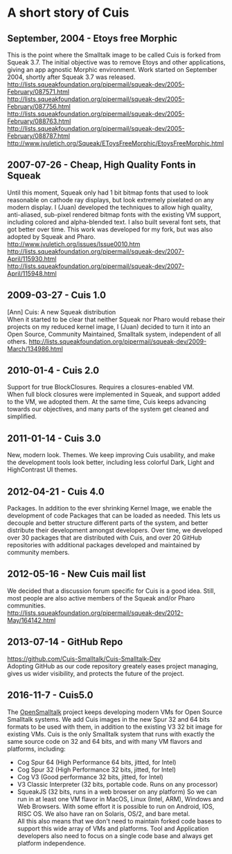 # A short story of Cuis #

## September, 2004 - Etoys free Morphic ##
This is the point where the Smalltalk image to be called Cuis is forked from Squeak 3.7. The initial objective was to remove Etoys and other applications, giving an app agnostic Morphic environment. Work started on September 2004, shortly after Squeak 3.7 was released.  
http://lists.squeakfoundation.org/pipermail/squeak-dev/2005-February/087571.html  
http://lists.squeakfoundation.org/pipermail/squeak-dev/2005-February/087756.html  
http://lists.squeakfoundation.org/pipermail/squeak-dev/2005-February/088763.html  
http://lists.squeakfoundation.org/pipermail/squeak-dev/2005-February/088787.html  
http://www.jvuletich.org/Squeak/EToysFreeMorphic/EtoysFreeMorphic.html  

## 2007-07-26 - Cheap, High Quality Fonts in Squeak ##
Until this moment, Squeak only had 1 bit bitmap fonts that used to look reasonable on cathode ray displays, but look extremely pixelated on any modern display. I (Juan) developed the techniques to allow high quality, anti-aliased, sub-pixel rendered bitmap fonts with the existing VM support, including colored and alpha-blended text. I also built several font sets, that got better over time. This work was developed for my fork, but was also adopted by Squeak and Pharo.  
http://www.jvuletich.org/issues/Issue0010.htm  
http://lists.squeakfoundation.org/pipermail/squeak-dev/2007-April/115930.html  
http://lists.squeakfoundation.org/pipermail/squeak-dev/2007-April/115948.html  

## 2009-03-27 - Cuis 1.0 ##
[Ann] Cuis: A new Squeak distribution  
When it started to be clear that neither Squeak nor Pharo would rebase their projects on my reduced kernel image, I (Juan) decided to turn it into an Open Source, Community Maintained, Smalltalk system, independent of all others.
http://lists.squeakfoundation.org/pipermail/squeak-dev/2009-March/134986.html  

## 2010-01-4 - Cuis 2.0 ##
Support for true BlockClosures. Requires a closures-enabled VM.  
When full block closures were implemented in Squeak, and support added to the VM, we adopted them. At the same time, Cuis keeps advancing towards our objectives, and many parts of the system get cleaned and simplified.

## 2011-01-14 - Cuis 3.0 ##
New, modern look. Themes. We keep improving Cuis usability, and make the development tools look better, including less colorful Dark, Light and HighContrast UI themes.   

## 2012-04-21 - Cuis 4.0 ##
Packages. In addition to the ever shrinking Kernel Image, we enable the development of code Packages that can be loaded as needed. This lets us decouple and better structure different parts of the system, and better distribute their development amongst developers. Over time, we developed over 30 packages that are distributed with Cuis, and over 20 GitHub repositories with additional packages developed and maintained by community members.   

## 2012-05-16 - New Cuis mail list ##
We decided that a discussion forum specific for Cuis is a good idea. Still, most people are also active members of the Squeak and/or Pharo communities.  
http://lists.squeakfoundation.org/pipermail/squeak-dev/2012-May/164142.html  

## 2013-07-14 - GitHub Repo ##
https://github.com/Cuis-Smalltalk/Cuis-Smalltalk-Dev  
Adopting GitHub as our code repository greately eases project managing, gives us wider visibility, and protects the future of the project.

## 2016-11-7 - Cuis5.0 ##
The [OpenSmalltalk](http://www.opensmalltalk.org) project keeps developing modern VMs for Open Source Smalltalk systems. We add Cuis images in the new Spur 32 and 64 bits formats to be used with them, in addition to the existing V3 32 bit image for existing VMs. Cuis is the only Smalltalk system that runs with exactly the same source code on 32 and 64 bits, and with many VM flavors and platforms, including:
- Cog Spur 64 (High Performance 64 bits, jitted, for Intel)  
- Cog Spur 32 (High Performance 32 bits, jitted, for Intel)  
- Cog V3  (Good performance 32 bits, jitted, for Intel) 
- V3 Classic Interpreter (32 bits, portable code. Runs on any processor)
- SqueakJS (32 bits, runs in a web browser on any platform)
So we can run in at least one VM flavor in MacOS, Linux (Intel, ARM), Windows and Web Browsers. With some effort it is possible to run on Android, IOS, RISC OS. We also have ran on Solaris, OS/2, and bare metal.  
All this also means that we don't need to maintain forked code bases to support this wide array of VMs and platforms. Tool and Application developers also need to focus on a single code base and always get platform independence.   
